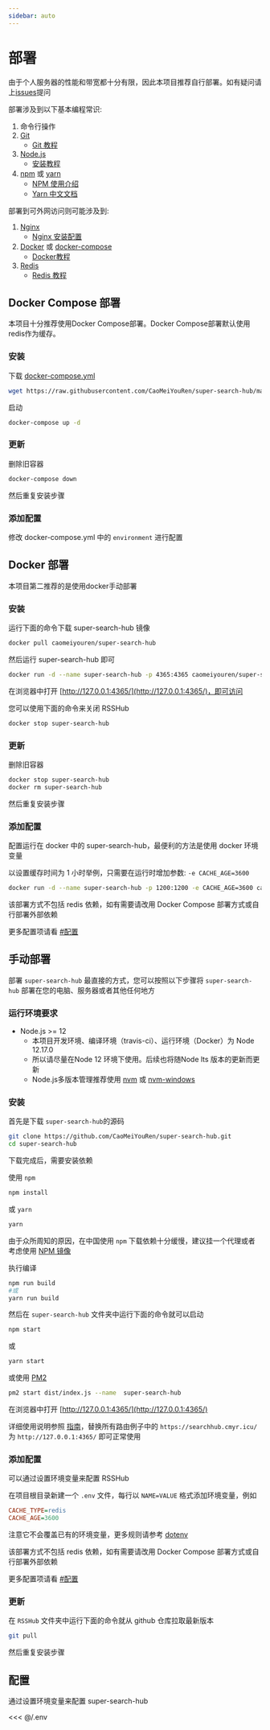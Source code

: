 ```yaml
---
sidebar: auto
---
```


# 部署

由于个人服务器的性能和带宽都十分有限，因此本项目推荐自行部署。如有疑问请上[issues](https://github.com/CaoMeiYouRen/super-search-hub/issues)提问

部署涉及到以下基本编程常识:

1. 命令行操作
1. [Git](https://git-scm.com/)
    -   [Git 教程](https://www.runoob.com/git/git-tutorial.html)
1. [Node.js](https://nodejs.org/)
    -   [安装教程](https://www.runoob.com/nodejs/nodejs-install-setup.html)
1. [npm](https://www.npmjs.com/get-npm) 或 [yarn](https://yarnpkg.com/zh-Hans/docs/install)
    -   [NPM 使用介绍](https://www.runoob.com/nodejs/nodejs-npm.html)
    -   [Yarn 中文文档](https://yarn.bootcss.com/)

部署到可外网访问则可能涉及到:

1. [Nginx](https://www.nginx.com/resources/wiki/start/topics/tutorials/install/)
    -   [Nginx 安装配置](https://www.runoob.com/linux/nginx-install-setup.html)
1. [Docker](https://www.docker.com/get-started) 或 [docker-compose](https://docs.docker.com/compose/install/)
    -   [Docker教程](https://www.runoob.com/docker/docker-tutorial.html)
1. [Redis](https://redis.io/download)
    -   [Redis 教程](https://www.runoob.com/redis/redis-tutorial.html)

## Docker Compose 部署

本项目十分推荐使用Docker Compose部署。Docker Compose部署默认使用redis作为缓存。

### 安装

下载 [docker-compose.yml](https://github.com/CaoMeiYouRen/super-search-hub/blob/master/docker-compose.yml)

```bash
wget https://raw.githubusercontent.com/CaoMeiYouRen/super-search-hub/master/docker-compose.yml
```

启动

```sh
docker-compose up -d
```

### 更新

删除旧容器

```bash
docker-compose down
```

然后重复安装步骤

### 添加配置

修改 docker-compose.yml 中的 `environment` 进行配置

## Docker 部署

本项目第二推荐的是使用docker手动部署

### 安装

运行下面的命令下载 super-search-hub 镜像

```bash
docker pull caomeiyouren/super-search-hub
```

然后运行 super-search-hub 即可

```bash
docker run -d --name super-search-hub -p 4365:4365 caomeiyouren/super-search-hub
```

在浏览器中打开 [http://127.0.0.1:4365/](http://127.0.0.1:4365/)，即可访问

您可以使用下面的命令来关闭 RSSHub

```bash
docker stop super-search-hub
```

### 更新

删除旧容器

```bash
docker stop super-search-hub
docker rm super-search-hub
```

然后重复安装步骤

### 添加配置

配置运行在 docker 中的 super-search-hub，最便利的方法是使用 docker 环境变量

以设置缓存时间为 1 小时举例，只需要在运行时增加参数: `-e CACHE_AGE=3600`

```bash
docker run -d --name super-search-hub -p 1200:1200 -e CACHE_AGE=3600 caomeiyouren/super-search-hub
```

该部署方式不包括 redis 依赖，如有需要请改用 Docker Compose 部署方式或自行部署外部依赖

更多配置项请看 [#配置](#配置)

## 手动部署

部署 `super-search-hub` 最直接的方式，您可以按照以下步骤将 `super-search-hub` 部署在您的电脑、服务器或者其他任何地方

### 运行环境要求

-   Node.js >= 12 
    -   本项目开发环境、编译环境（travis-ci）、运行环境（Docker）为 Node 12.17.0
    -   所以请尽量在Node 12 环境下使用。后续也将随Node lts 版本的更新而更新
    -   Node.js多版本管理推荐使用 [nvm](https://github.com/nvm-sh/nvm) 或 [nvm-windows](https://github.com/coreybutler/nvm-windows)

### 安装

首先是下载 `super-search-hub`的源码

```bash
git clone https://github.com/CaoMeiYouRen/super-search-hub.git
cd super-search-hub
```

下载完成后，需要安装依赖

使用 `npm`

```bash
npm install
```

或 `yarn`

```bash
yarn
```

由于众所周知的原因，在中国使用 `npm` 下载依赖十分缓慢，建议挂一个代理或者考虑使用 [NPM 镜像](https://npm.taobao.org/)

执行编译

```sh
npm run build
#或
yarn run build
```

然后在 `super-search-hub` 文件夹中运行下面的命令就可以启动

```bash
npm start
```

或

```bash
yarn start
```

或使用 [PM2](https://pm2.io/doc/zh/runtime/quick-start/)

```bash
pm2 start dist/index.js --name  super-search-hub
```

在浏览器中打开 [http://127.0.0.1:4365/](http://127.0.0.1:4365/)

详细使用说明参照 [指南](https://searchhub.cmyr.icu/)，替换所有路由例子中的 `https://searchhub.cmyr.icu/` 为 `http://127.0.0.1:4365/` 即可正常使用

### 添加配置

可以通过设置环境变量来配置 RSSHub

在项目根目录新建一个 `.env` 文件，每行以 `NAME=VALUE` 格式添加环境变量，例如

```ini
CACHE_TYPE=redis
CACHE_AGE=3600
```

注意它不会覆盖已有的环境变量，更多规则请参考 [dotenv](https://github.com/motdotla/dotenv)

该部署方式不包括 redis 依赖，如有需要请改用 Docker Compose 部署方式或自行部署外部依赖

更多配置项请看 [#配置](#配置)

### 更新

在 `RSSHub` 文件夹中运行下面的命令就从 github 仓库拉取最新版本

```bash
git pull
```

然后重复安装步骤

## 配置

通过设置环境变量来配置 super-search-hub

<<< @/.env
